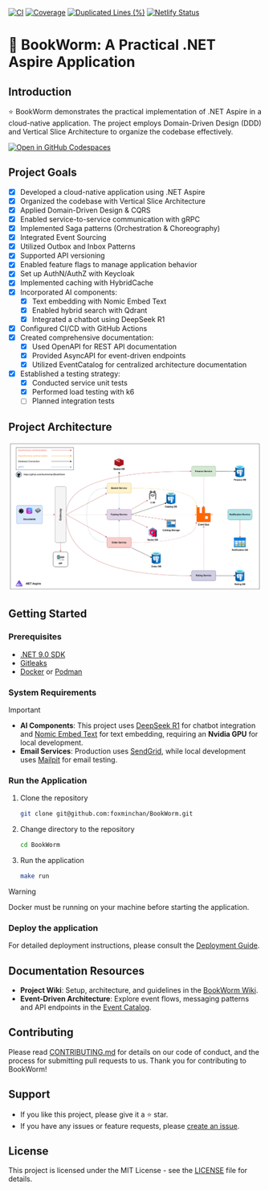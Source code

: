 [![CI](https://github.com/foxminchan/BookWorm/actions/workflows/ci.yaml/badge.svg)](https://github.com/foxminchan/BookWorm/actions/workflows/ci.yaml)
[![Coverage](https://sonarcloud.io/api/project_badges/measure?project=foxminchan_BookWorm&metric=coverage)](https://sonarcloud.io/summary/new_code?id=foxminchan_BookWorm)
[![Duplicated Lines (%)](https://sonarcloud.io/api/project_badges/measure?project=foxminchan_BookWorm&metric=duplicated_lines_density)](https://sonarcloud.io/summary/new_code?id=foxminchan_BookWorm)
[![Netlify Status](https://api.netlify.com/api/v1/badges/ff82b0cb-bbb5-4d49-b326-e4792d673420/deploy-status)](https://app.netlify.com/sites/bookwormdev/deploys)

# 📖 BookWorm: A Practical .NET Aspire Application

## Introduction

<p align="justify">
⭐ BookWorm demonstrates the practical implementation of .NET Aspire in a cloud-native application. The project employs Domain-Driven Design (DDD) and Vertical Slice Architecture to organize the codebase effectively.
</p>

<div>
  <a href="https://codespaces.new/foxminchan/BookWorm?quickstart=1">
    <img alt="Open in GitHub Codespaces" src="https://github.com/codespaces/badge.svg">
  </a>
</div>

## Project Goals

- [x] Developed a cloud-native application using .NET Aspire
- [x] Organized the codebase with Vertical Slice Architecture
- [x] Applied Domain-Driven Design & CQRS
- [x] Enabled service-to-service communication with gRPC
- [x] Implemented Saga patterns (Orchestration & Choreography)
- [x] Integrated Event Sourcing
- [x] Utilized Outbox and Inbox Patterns
- [x] Supported API versioning
- [x] Enabled feature flags to manage application behavior
- [x] Set up AuthN/AuthZ with Keycloak
- [x] Implemented caching with HybridCache
- [x] Incorporated AI components:
  - [x] Text embedding with Nomic Embed Text
  - [x] Enabled hybrid search with Qdrant
  - [x] Integrated a chatbot using DeepSeek R1
- [x] Configured CI/CD with GitHub Actions
- [x] Created comprehensive documentation:
  - [x] Used OpenAPI for REST API documentation
  - [x] Provided AsyncAPI for event-driven endpoints
  - [x] Utilized EventCatalog for centralized architecture documentation
- [x] Established a testing strategy:
  - [x] Conducted service unit tests
  - [x] Performed load testing with k6
  - [ ] Planned integration tests

## Project Architecture

![Project Architecture](assets/architecture.png)

## Getting Started

### Prerequisites

- [.NET 9.0 SDK](https://dotnet.microsoft.com/download/dotnet/9.0)
- [Gitleaks](https://gitleaks.io/)
- [Docker](https://www.docker.com/get-started) or [Podman](https://podman-desktop.io/)

### System Requirements

> [!IMPORTANT]
>
> - **AI Components**: This project uses [DeepSeek R1](https://ollama.com/library/deepseek-r1) for chatbot integration and [Nomic Embed Text](https://ollama.com/library/nomic-embed-text) for text embedding, requiring an **Nvidia GPU** for local development.
> - **Email Services**: Production uses [SendGrid](https://sendgrid.com/), while local development uses [Mailpit](https://mailpit.axllent.org/) for email testing.

### Run the Application

1. Clone the repository

   ```bash
   git clone git@github.com:foxminchan/BookWorm.git
   ```

2. Change directory to the repository

   ```bash
   cd BookWorm
   ```

3. Run the application

   ```bash
   make run
   ```

> [!WARNING]
> Docker must be running on your machine before starting the application.

### Deploy the application

For detailed deployment instructions, please consult the [Deployment Guide](./deploys/README.md).

## Documentation Resources

- **Project Wiki**: Setup, architecture, and guidelines in the [BookWorm Wiki](https://github.com/foxminchan/BookWorm/wiki).
- **Event-Driven Architecture**: Explore event flows, messaging patterns and API endpoints in the [Event Catalog](https://bookwormdev.netlify.app/).

## Contributing

Please read [CONTRIBUTING.md](./.github/CONTRIBUTING.md) for details on our code of conduct, and the process for submitting pull requests to us. Thank you for contributing to BookWorm!

## Support

- If you like this project, please give it a ⭐ star.
- If you have any issues or feature requests, please [create an issue](https://github.com/foxminchan/BookWorm/issues/new/choose).

## License

This project is licensed under the MIT License - see the [LICENSE](LICENSE) file for details.
